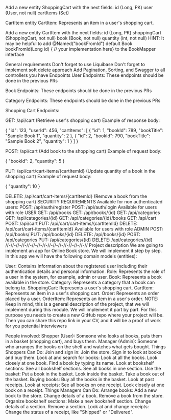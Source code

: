 

Add a new entity ShoppingCart with the next fields:
id (Long, PK)
user (User, not null)
cartItems (Set<CartItem>)

CartItem entity
CartItem: Represents an item in a user's shopping cart.

Add a new entity CartItem with the next fields:
id (Long, PK)
shoppingCart (ShoppingCart, not null)
book (Book, not null)
quantity (int, not null)
HINT: It may be helpful to add @Named("bookFromId") default Book bookFromId(Long id) { // your implementation here} to the BookMapper interface

General requirements
Don't forget to use Liquibase
Don't forget to implement soft delete approach
Add Pagination, Sorting, and Swagger to all controllers you have
Endpoints
User Endpoints: These endpoints should be done in the previous PRs

Book Endpoints: These endpoints should be done in the previous PRs

Category Endpoints: These endpoints should be done in the previous PRs

Shopping Cart Endpoints:

GET: /api/cart (Retrieve user's shopping cart)
Example of response body:

{
"id": 123,
"userId": 456,
"cartItems": [
{
"id": 1,
"bookId": 789,
"bookTitle": "Sample Book 1",
"quantity": 2
},
{
"id": 2,
"bookId": 790,
"bookTitle": "Sample Book 2",
"quantity": 1
}
]
}

POST: /api/cart (Add book to the shopping cart)
Example of request body:

{
"bookId": 2,
"quantity": 5
}

PUT: /api/cart/cart-items/{cartItemId} (Update quantity of a book in the shopping cart)
Example of request body:

{
"quantity": 10
}

DELETE: /api/cart/cart-items/{cartItemId} (Remove a book from the shopping cart)
SECURITY REQUIREMENTS
Available for non authenticated users:
POST: /api/auth/register
POST: /api/auth/login
Available for users with role USER
GET: /api/books
GET: /api/books/{id}
GET: /api/categories
GET: /api/categories/{id}
GET: /api/categories/{id}/books
GET: /api/cart
POST: /api/cart
PUT: /api/cart/cart-items/{cartItemId}
DELETE: /api/cart/cart-items/{cartItemId}
Available for users with role ADMIN
POST: /api/books/
PUT: /api/books/{id}
DELETE: /api/books/{id}
POST: /api/categories
PUT: /api/categories/{id}
DELETE: /api/categories/{id}
//-//-//-//-//-//-//-//-//-//-//-//-//-//-//-//
Project description
We are going to implement an app for Online Book store. We will implement it step by step. 
In this app we will have the following domain models (entities):

User: Contains information about the registered user including their authentication details and personal information.
Role: Represents the role of a user in the system, for example, admin or user.
Book: Represents a book available in the store.
Category: Represents a category that a book can belong to.
ShoppingCart: Represents a user's shopping cart.
CartItem: Represents an item in a user's shopping cart.
Order: Represents an order placed by a user.
OrderItem: Represents an item in a user's order.
NOTE: Keep in mind, this is a general description of the project, that we will implement during this module. 
We will implement it part by part. For this purpose you needs to create a new GitHub repo where your project will be. 
Then you can share this repo link in your CV, and it will be a proof of work for you potential interviewers

People involved:
Shopper (User): Someone who looks at books, puts them in a basket (shopping cart), and buys them.
Manager (Admin): Someone who arranges the books on the shelf and watches what gets bought.
Things Shoppers Can Do:
Join and sign in:
Join the store.
Sign in to look at books and buy them.
Look at and search for books:
Look at all the books.
Look closely at one book.
Find a book by typing its name.
Look at bookshelf sections:
See all bookshelf sections.
See all books in one section.
Use the basket:
Put a book in the basket.
Look inside the basket.
Take a book out of the basket.
Buying books:
Buy all the books in the basket.
Look at past receipts.
Look at receipts:
See all books on one receipt.
Look closely at one book on a receipt.
Things Managers Can Do:
Arrange books:
Add a new book to the store.
Change details of a book.
Remove a book from the store.
Organize bookshelf sections:
Make a new bookshelf section.
Change details of a section.
Remove a section.
Look at and change receipts:
Change the status of a receipt, like "Shipped" or "Delivered".